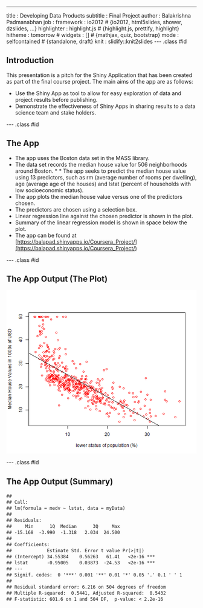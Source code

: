 ---
title       : Developing Data Products
subtitle    : Final Project
author      : Balakrishna Padmanabhan
job         : 
framework   : io2012        # {io2012, html5slides, shower, dzslides, ...}
highlighter : highlight.js  # {highlight.js, prettify, highlight}
hitheme     : tomorrow      # 
widgets     : []            # {mathjax, quiz, bootstrap}
mode        : selfcontained # {standalone, draft}
knit        : slidify::knit2slides
--- .class #id 

## Introduction

This presentation is a pitch for the Shiny Application that has been created as part of the final course
project.  The main aims of the app are as follows:

* Use the Shiny App as tool to allow for easy exploration of data and project results before publishing.
* Demonstrate the effectiveness of Shiny Apps in sharing results to a data science team and stake holders.

--- .class #id 
## The App

* The app uses the Boston data set in the MASS library.  
* The data set records the median house value for 506 neighborhoods around Boston.  * * The app seeks to predict the median house value using 13 predictors, such as rm (average number of rooms per dwelling), age (average age of the houses) and lstat (percent of households with low socioeconomic status).
* The app plots the median house value versus one of the predictors chosen.
* The predictors are chosen using a selection box.
* Linear regression line against the chosen predictor is shown in the plot.
* Summary of the linear regression model is shown in space below the plot.  
* The app can be found at [https://balapad.shinyapps.io/Coursera_Project/](https://balapad.shinyapps.io/Coursera_Project/)


--- .class #id 
## The App Output (The Plot)

<img src="figure/plot-1.png" title="plot of chunk plot" alt="plot of chunk plot" style="display: block; margin: auto;" />

--- .class #id 
## The App Output (Summary)

```
## 
## Call:
## lm(formula = medv ~ lstat, data = myData)
## 
## Residuals:
##     Min      1Q  Median      3Q     Max 
## -15.168  -3.990  -1.318   2.034  24.500 
## 
## Coefficients:
##             Estimate Std. Error t value Pr(>|t|)    
## (Intercept) 34.55384    0.56263   61.41   <2e-16 ***
## lstat       -0.95005    0.03873  -24.53   <2e-16 ***
## ---
## Signif. codes:  0 '***' 0.001 '**' 0.01 '*' 0.05 '.' 0.1 ' ' 1
## 
## Residual standard error: 6.216 on 504 degrees of freedom
## Multiple R-squared:  0.5441,	Adjusted R-squared:  0.5432 
## F-statistic: 601.6 on 1 and 504 DF,  p-value: < 2.2e-16
```
